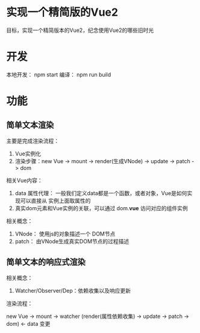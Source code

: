 # 实现一个精简版的Vue2

目标，实现一个精简版本的Vue2，纪念使用Vue2的哪些旧时光


# 开发

本地开发： npm start
编译： npm run build

# 功能
## 简单文本渲染
主要是完成渲染流程：

1. Vue实例化
2. 渲染步骤：new Vue -> mount -> render(生成VNode) -> update -> patch -> dom

相关Vue内容：

1. data 属性代理： 一般我们定义data都是一个函数，或者对象，Vue是如何实现可以直接从 实例上面取属性的
2. 真实dom元素和Vue实例的关联，可以通过 dom.__vue__ 访问对应的组件实例

相关概念：

1. VNode： 使用js的对象描述一个 DOM节点
2. patch： 由VNode生成真实DOM节点的过程描述

## 简单文本的响应式渲染
相关概念：
1. Watcher/Observer/Dep：依赖收集以及响应更新

渲染流程：

new Vue -> mount ->  watcher (render(属性依赖收集) -> update -> patch -> dom)  <- data 变更
